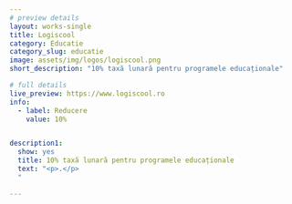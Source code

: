 ```yaml
---
# preview details
layout: works-single
title: Logiscool
category: Educatie
category_slug: educatie
image: assets/img/logos/logiscool.png
short_description: "10% taxă lunară pentru programele educaționale"

# full details
live_preview: https://www.logiscool.ro
info:
  - label: Reducere
    value: 10%


description1:
  show: yes
  title: 10% taxă lunară pentru programele educaționale
  text: "<p>.</p>
  "

---
```

